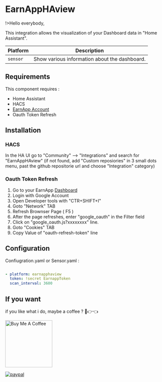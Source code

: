 # EarnAppHAview

!>Hello everybody,

This integration allows the visualization of your Dashboard data in "Home Assistant".

Platform | Description
-- | --
`sensor` | Show various information about the dashboard.

## Requirements

This component requires :
- Home Assistant
- HACS
- [EarnApp Account](https://bit.ly/3A1NxCJ)
- Oauth Token Refresh

## Installation

### HACS

In the HA UI go to "Community" --> "Integrations" and search for "EarnAppHAview" (if not found, add "Custom reposiories" in 3 small dots menu, past the github repositorie url and choose "Integration" category)

### Oauth Token Refresh

1. Go to your EarnApp [Dashboard](https://earnapp.com/dashboard/)
2. Login with Google Account
3. Open Developer tools with "CTR+SHIFT+I"
4. Goto "Network" TAB
5. Refresh Brownser Page ( F5 )
6. After the page refreshes, enter "google_oauth" in the Filter field
7. Click on "google_oauth.js?xxxxxxxx" line.
8. Goto "Cookies" TAB
9. Copy Value of "oauth-refresh-token" line

## Configuration

Confiugration.yaml or Sensor.yaml :

```yaml

- platform: earnapphaview
  token: !secret EarnappToken
  scan_interval: 3600

```

## If you want

if you like what i do, maybe a coffee ? 🥺👉👈

<a href="https://bit.ly/33I0xRy" target="_blank"><img src="https://cdn.buymeacoffee.com/buttons/v2/default-red.png" alt="Buy Me A Coffee" width="150" ></a>

[![paypal](https://www.paypalobjects.com/en_US/i/btn/btn_donate_SM.gif)](https://www.paypal.com/cgi-bin/webscr?cmd=_s-xclick&hosted_button_id=TXFHGM3K6DSAQ)
